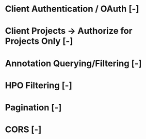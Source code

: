 

# Client Authentication / OAuth [-]
# Client Projects -> Authorize for Projects Only [-]
# Annotation Querying/Filtering [-]
# HPO Filtering [-]
# Pagination [-]
# CORS [-]
